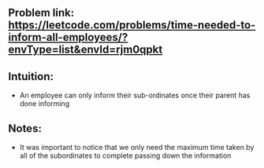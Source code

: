 ## Problem link: https://leetcode.com/problems/time-needed-to-inform-all-employees/?envType=list&envId=rjm0qpkt

## Intuition:

- An employee can only inform their sub-ordinates once their parent has done informing

## Notes:

- It was important to notice that we only need the maximum time taken by all of the subordinates to complete passing down the information